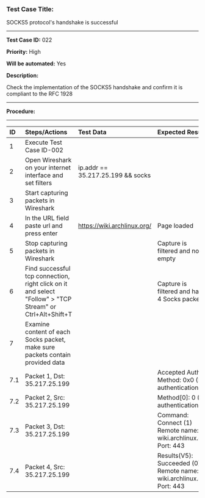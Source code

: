 
### Test Case Title: ###

 SOCKS5 protocol's handshake is successful								

---

**Test Case ID:** 022

**Priority:** High

**Will be automated:** Yes

**Description:**

Check the implementation of the SOCKS5 handshake and confirm it is compliant to the RFC 1928

---

**Procedure:**

___

|      ID       | Steps/Actions |  Test Data  | Expected Result |
| :------------ |:--------------| :---------- | :-------------- |
|       1       | Execute Test Case ID-002 |  |  |
|       2       | Open Wireshark on your internet interface and set filters | ip.addr == 35.217.25.199 && socks |  |
|       3       | Start capturing packets in Wireshark |  |  |
|       4       | In the URL field paste url and press enter | https://wiki.archlinux.org/ | Page loaded |
|       5       | Stop capturing packets in Wireshark |  | Capture is filtered and not empty |
|       6       | Find successful tcp connection, right click on it and select "Follow" > "TCP Stream" or Ctrl+Alt+Shift+T |  | Capture is filtered and have 4 Socks packets |
|       7       | Examine content of each Socks packet, make sure packets contain provided data |  |  |
|       7.1     | Packet 1, Dst: 35.217.25.199 |  | Accepted Auth Method: 0x0 (No authentication) |
|       7.2     | Packet 2, Src: 35.217.25.199 |  | Method[0]: 0 (No authentication) |
|       7.3     | Packet 3, Dst: 35.217.25.199 |  | Command: Connect (1) <br/> Remote name: wiki.archlinux.org <br/> Port: 443 |
|       7.4     | Packet 4, Src: 35.217.25.199 |  | Results(V5): Succeeded (0) <br/> Remote name: wiki.archlinux.org <br/> Port: 443 |



